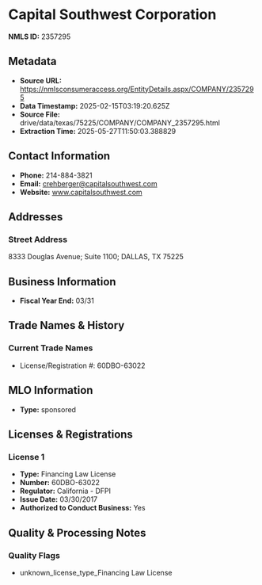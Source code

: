 # Capital Southwest Corporation

**NMLS ID:** 2357295

## Metadata
- **Source URL:** https://nmlsconsumeraccess.org/EntityDetails.aspx/COMPANY/2357295
- **Data Timestamp:** 2025-02-15T03:19:20.625Z
- **Source File:** drive/data/texas/75225/COMPANY/COMPANY_2357295.html
- **Extraction Time:** 2025-05-27T11:50:03.388829

## Contact Information
- **Phone:** 214-884-3821
- **Email:** crehberger@capitalsouthwest.com
- **Website:** www.capitalsouthwest.com

## Addresses
### Street Address
8333 Douglas Avenue; Suite 1100; DALLAS, TX 75225

## Business Information
- **Fiscal Year End:** 03/31

## Trade Names & History
### Current Trade Names
- License/Registration #: 60DBO-63022

## MLO Information
- **Type:** sponsored

## Licenses & Registrations

### License 1
- **Type:** Financing Law License
- **Number:** 60DBO-63022
- **Regulator:** California - DFPI
- **Issue Date:** 03/30/2017
- **Authorized to Conduct Business:** Yes

## Quality & Processing Notes
### Quality Flags
- unknown_license_type_Financing Law License
